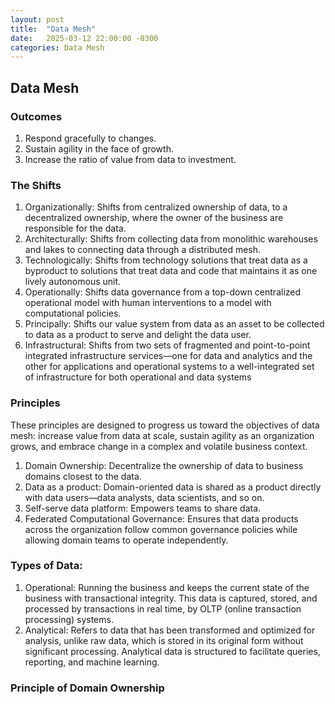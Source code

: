 ```yaml
---
layout: post
title:  "Data Mesh"
date:   2025-03-12 22:00:00 -0300
categories: Data Mesh
---
```


## Data Mesh 

### Outcomes
1. Respond gracefully to changes.
1. Sustain agility in the face of growth.
1. Increase the ratio of value from data to investment.

### The Shifts
1. Organizationally: Shifts from centralized ownership of data, to a decentralized ownership, where the owner of the business are responsible for the data.
1. Architecturally: Shifts from collecting data from monolithic warehouses and lakes to connecting data through a distributed mesh.
1. Technologically: Shifts from technology solutions that treat data as a byproduct to solutions that treat data and code that maintains it as one lively autonomous unit.
1. Operationally: Shifts data governance from a top-down centralized operational model with human interventions to a model with computational policies.
1. Principally: Shifts our value system from data as an asset to be collected to data as a product to serve and delight the data user.
1. Infrastructural: Shifts from two sets of fragmented and point-to-point integrated infrastructure services—one for data and analytics and the other for
applications and operational systems to a well-integrated set of infrastructure for both operational and data systems

### Principles
These principles are designed to progress us toward the objectives of data mesh: increase value from data at scale, sustain agility as an organization grows, and embrace change in a complex and volatile business context.

1. Domain Ownership: Decentralize the ownership of data to business domains closest to the data.
1. Data as a product: Domain-oriented data is shared as a product directly with data users—data analysts, data scientists, and so on.
1. Self-serve data platform: Empowers teams to share data.
1. Federated Computational Governance: Ensures that data products across the organization follow common governance policies while allowing domain teams to operate independently.

### Types of Data:
1. Operational: Running the business and keeps the current state of the business with transactional integrity. This data is captured, stored, and processed by transactions in real time, by OLTP (online transaction processing) systems.
1. Analytical: Refers to data that has been transformed and optimized for analysis, unlike raw data, which is stored in its original form without significant processing. Analytical data is structured to facilitate queries, reporting, and machine learning.

### Principle of Domain Ownership



